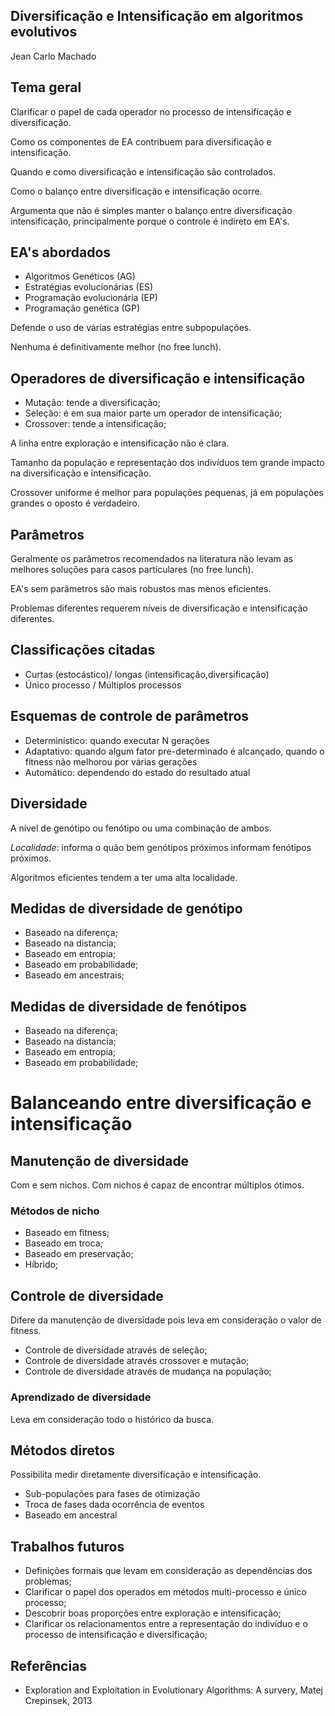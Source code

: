 Diversificação e Intensificação em algoritmos evolutivos
--------------------------------------------------------

Jean Carlo Machado

Tema geral
----------

Clarificar o papel de cada operador no processo de
intensificação e diversificação.

Como os componentes de EA contribuem para diversificação e
intensificação.

Quando e como diversificação e intensificação são controlados.

Como o balanço entre diversificação e intensificação ocorre.

Argumenta que não é simples manter o balanço entre diversificação
intensificação, principalmente porque o controle é indireto em EA's.

EA's abordados
-------------

- Algoritmos Genéticos (AG)
- Estratégias evolucionárias (ES)
- Programação evolucionária (EP)
- Programação genética (GP)

Defende o uso de várias estratégias entre subpopulações.

Nenhuma é definitivamente melhor (no free lunch).

Operadores de diversificação e intensificação
---------------------------------------------

- Mutação: tende a  diversificação;
- Seleção: é em sua maior parte um operador de intensificação;
- Crossover: tende a intensificação;

A linha entre exploração e intensificação não é clara.

Tamanho da população e representação dos indivíduos tem grande
impacto na diversificação e intensificação.

Crossover uniforme é melhor para populações pequenas, já em
populações grandes o oposto é verdadeiro.

Parâmetros
----------

Geralmente os parâmetros recomendados na literatura não levam as
melhores soluções para casos particulares (no free lunch).

EA's sem parâmetros são mais robustos mas menos eficientes.

Problemas diferentes requerem níveis de diversificação e
intensificação diferentes.

Classificações citadas
----------------------

- Curtas (estocástico)/ longas (intensificação,diversificação)
- Único processo / Múltiplos processos

Esquemas de controle de parâmetros
----------------------------------

- Determinístico: quando executar N gerações
- Adaptativo: quando algum fator pre-determinado é alcançado, quando o fitness não melhorou por várias gerações
- Automático: dependendo do estado do resultado atual

Diversidade
-----------

A nível de genótipo ou fenótipo ou uma combinação de ambos.

*Localidade*: informa o quão bem genótipos próximos informam
fenótipos próximos.

Algoritmos eficientes tendem a ter uma alta localidade.


Medidas de diversidade de genótipo
----------------------------------

- Baseado na diferença;
- Baseado na distancia;
- Baseado em entropia;
- Baseado em probabilidade;
- Baseado em ancestrais;

Medidas de diversidade de fenótipos
-----------------------------------

- Baseado na diferença;
- Baseado na distancia;
- Baseado em entropia;
- Baseado em probabilidade;

Balanceando entre diversificação e intensificação
=================================================

Manutenção de diversidade
-------------------------

Com e sem nichos. Com nichos é capaz de encontrar múltiplos
ótimos.

###  Métodos de nicho

- Baseado em fitness;
- Baseado em troca;
- Baseado em preservação;
- Híbrido;

Controle de diversidade
-----------------------

Difere da manutenção de diversidade pois leva em consideração o valor de fitness.

- Controle de diversidade através de seleção;
- Controle de diversidade através crossover e mutação;
- Controle de diversidade através de mudança na população;

### Aprendizado de diversidade

Leva em consideração todo o histórico da busca.


Métodos diretos
----------------

Possibilita  medir diretamente diversificação e
intensificação.

- Sub-populações para fases de otimização
- Troca de fases dada ocorrência de eventos
- Baseado em ancestral


Trabalhos futuros
-----------------

- Definições formais que levam em consideração as dependências dos
problemas;
- Clarificar o papel dos operados em métodos multi-processo e único
processo;
- Descobrir boas proporções entre exploração e intensificação;
- Clarificar os relacionamentos entre a representação do indivíduo
  e o processo de  intensificação e diversificação;

Referências
-----------

- Exploration and Exploitation in Evolutionary Algorithms: A survery, Matej Crepinsek, 2013

